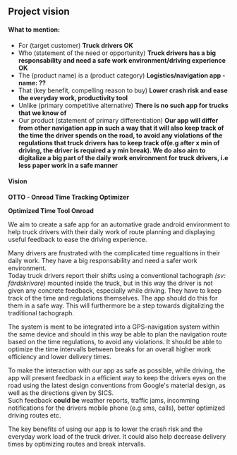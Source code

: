 ## Project vision

#### What to mention:
* For (target customer) <b>Truck drivers OK</b>
* Who (statement of the need or opportunity) <b>Truck drivers has a big responsability and need a safe work environment/driving experience OK</b>
* The (product name) is a (product category) <b>Logistics/navigation app - name: ??</b>
* That (key benefit, compelling reason to buy) <b>Lower crash risk and ease the everyday work, productivity tool</b>
* Unlike (primary competitive alternative) <b>There is no such app for trucks that we know of</b>
* Our product (statement of primary differentiation) <b>Our app will differ from other navigation app in such a way that it will also keep track of the time the driver spends on the road, to avoid any violations of the regulations that truck drivers has to keep track of(e.g after x min of driving, the driver is required a y min break). We do also aim to digitalize a big part of the daily work environment for truck drivers, i.e less paper work in a safe manner</b>

#### Vision

<b>OTTO - Onroad Time Tracking Optimizer

Optimized Time Tool Onroad</b>


We aim to create a safe app for an automative grade android environment to help truck drivers with their daily work of route planning and displaying useful feedback to ease the driving experience. </br>

Many drivers are frustrated with the complicated time regualtions in their daily work. They have a big responsability and need a safer work environment.</br>
Today truck drivers report their shifts using a conventional tachograph <i>(sv: färdskrivare)</i> mounted inside the truck, but in this way the driver is not given any concrete feedback, especially while driving. They have to keep track of the time and regulations themselves. The app should do this for them in a safe way. This will furthermore be a step towards digitalizing the traditional tachograph.

The system is ment to be integrated into a GPS-navigation system within the same device and should in this way be able to plan the navigation route based on the time regulations, to avoid any violations. It should be able to optimize the time intervalls between breaks for an overall higher work efficiency and lower delivery times.</br>

To make the interaction with our app as safe as possible, while driving, the app will present feedback in a efficient way to keep the drivers eyes on the road using the latest design conventions from Google's material design, as well as the directions given by SICS.</br>
Such feedback <b>could be</b> weather reports, traffic jams, incomming notifications for the drivers mobile phone (e.g sms, calls), better optimized driving routes etc.</br>

The key benefits of using our app is to lower the crash risk and the everyday work load of the truck driver. It could also help decrease delivery times by optimizing routes and break intervalls.


